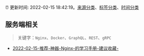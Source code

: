 :alarm_clock: 更新时间: 2022-02-15 18:42:19。[来源分类](../README.md)、[标签分类](../TAGS.md)、[时间分类](../TIMELINE.md)

## 服务端相关


> 关键字：`Nginx`、`Docker`、`GraphQL`、`REST`、`gRPC`



- [2022-02-15-推荐-神器-Nginx-的学习手册-建议收藏-](https://toutiao.io/k/6f1qaso) 